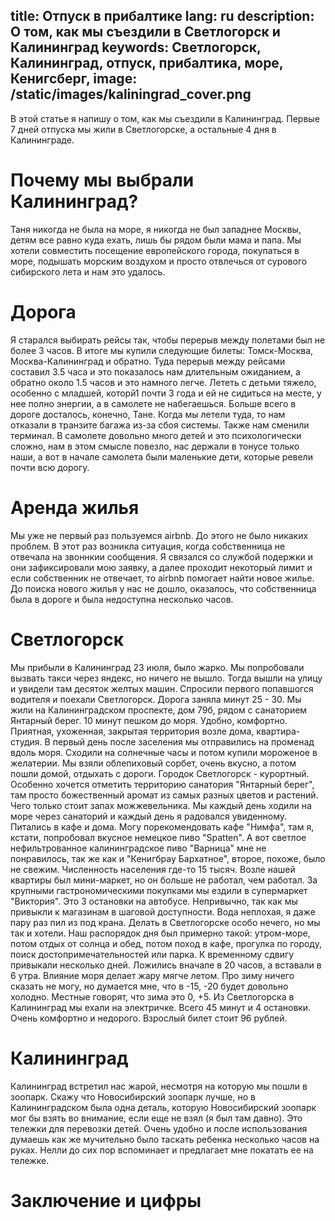 title: Отпуск в прибалтике
lang: ru
description: О том, как мы съездили в Светлогорск и Калининград
keywords: Светлогорск, Калининград, отпуск, прибалтика, море, Кенигсберг, 
image: /static/images/kaliningrad_cover.png
---
В этой статье я напишу о том, как мы съездили в Калининград. Первые 7 дней отпуска мы жили в Светлогорске, а остальные 4 дня в Калининграде.

# Почему мы выбрали Калининград?
Таня никогда не была на море, я никогда не был западнее Москвы, детям все равно куда ехать, лишь бы рядом были мама и папа. Мы хотели совместить посещение европейского города, покупаться в море, подышать морским воздухом и просто отвлечься от сурового сибирского лета и нам это удалось.

# Дорога
Я старался выбирать рейсы так, чтобы перерыв между полетами был не более 3 часов. В итоге мы купили следующие билеты: Томск-Москва, Москва-Калининград и обратно. Туда перерыв между рейсами составил 3.5 часа и это показалось нам длительным ожиданием, а обратно около 1.5 часов и это намного легче. Лететь с детьми тяжело, особенно с младшей, которй1 почти 3 года и ей не сидиться на месте, у нее полно энергии, а в самолете не набегаешься. Больше всего в дороге досталось, конечно, Тане. Когда мы летели туда, то нам отказали в транзите багажа из-за сбоя системы. Также нам сменили терминал.
В самолете довольно много детей и это психологически сложно, нам в этом смысле повезло, нас держали в тонусе только наши, а вот в начале самолета были маленькие дети, которые ревели почти всю дорогу.

# Аренда жилья
Мы уже не первый раз пользуемся airbnb. До этого не было никаких проблем. В этот раз возникла ситуация, когда собственница не отвечала на звоннкии сообщения. Я связался со службой подержки и они зафиксировали мою заявку, а далее проходит некоторый лимит и если собственник не отвечает, то airbnb помогает найти новое жилье. До поиска нового жилья у нас не дошло, оказалось, что собственница была в дороге и была недоступна несколько часов.

# Светлогорск
Мы прибыли в Калининград 23 июля, было жарко. Мы попробовали вызвать такси через яндекс, но ничего не вышло. Тогда вышли на улицу и увидели там десяток желтых машин. Спросили первого попавшогся водителя и поехали Светлогорск. Дорога заняла минут 25 - 30. Мы жили на Калининградском проспекте, дом 79б, рядом с санаторием Янтарный берег. 10 минут пешком до моря. Удобно, комфортно. Приятная, ухоженная, закрытая территория возле дома, квартира-студия. В первый день после заселения мы отправились на променад вдоль моря. Сходили на солнечные часы и потом купили мороженое в желатерии. Мы взяли облепиховый сорбет, очень вкусно, а потом пошли домой, отдыхать с дороги. Городок Светлогорск - курортный. Особенно хочется отметить территорию санатория "Янтарный берег", там просто божественный аромат из самых разных цветов и растений. Чего только стоит запах можжевельника. Мы каждый день ходили на море через санаторий и каждый день я радовался увиденному. 
Питались в кафе и дома. Могу порекомендовать кафе "Нимфа", там я, кстати, попробовал вкусное немецкое пиво "Spatten". А вот светлое нефильтрованное калининградское пиво "Варница" мне не понравилось, так же как и "Кенигбрау Бархатное", второе, похоже, было не свежим.
Численность населения где-то 15 тысяч. Возле нашей квартиры был мини-маркет, но он больше не работал, чем работал. За крупными гастрономическими покупками мы ездили в супермаркет "Виктория". Это 3 остановки на автобусе. Непривычно, так как мы привыкли к магазинам в шаговой доступности. Вода неплохая, я даже пару раз пил из под крана. Делать в Светлогорске особо нечего, но мы так и хотели. Наш распорядок дня был примерно такой: утром-море, потом отдых от солнца и обед, потом поход в кафе, прогулка по городу, поиск достопримечательностей или парка. К временному сдвигу привыкали несколько дней. Ложились вначале в 20 часов, а вставали в 6 утра.
Влияние моря делает жару мягче летом. Про зиму ничего сказать не могу, но думается мне, что в -15, -20 будет довольно холодно. Местные говорят, что зима это 0, +5.
Из Светлогорска в Калининград мы ехали на электричке. Всего 45 минут и 4 остановки. Очень комфортно и недорого. Взрослый билет стоит 96 рублей.

# Калининград
Калининград встретил нас жарой, несмотря на которую мы пошли в зоопарк. Скажу что Новосибирский зоопарк лучше, но в Калининградском была одна деталь, которую Новосибирский зоопарк мог бы взять во внимание, если еще не взял (я был там давно). Это тележки для перевозки детей. Очень удобно и после использования думаешь как же мучительно было таскать ребенка несколько часов на руках. Нелли до сих пор вспоминает и предлагает мне покатать ее на тележке.

# Заключение и цифры
